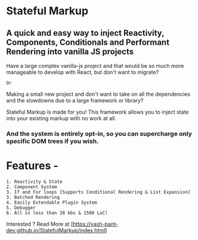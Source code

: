 # Stateful Markup

## A quick and easy way to inject Reactivity, Components, Conditionals and Performant Rendering into vanilla JS projects

Have a large complex vanilla-js project and that would be so much more manageable to develop with React, but don't want to migrate?
    
    Or

Making a small new project and don't want to take on all the dependencies and the slowdowns due to a large framework or library?

Stateful Markup is made for you!
This framework allows you to inject state into your existing markup with no work at all.
### And the system is entirely opt-in, so you can supercharge only specific DOM trees if you wish.

# Features -
    1. Reactivity & State
    2. Component System 
    3. If and For loops [Supports Conditional Rendering & List Expansion]
    3. Batched Rendering
    4. Easily Extendable Plugin System
    5. Debugger
    6. All in less than 20 kbs & 1500 LoC!

Interested ? Read More at [https://yash-pant-dev.github.io/StatefulMarkup/index.html]